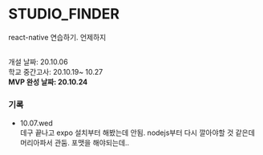 # STUDIO_FINDER
react-native 연습하기. 언제하지   
##   
개설 날짜: 20.10.06   
학교 중간고사: 20.10.19~ 10.27   
**MVP 완성 날짜: 20.10.24**   

### 기록
- 10.07.wed   
데구 끝나고 expo 설치부터 해봤는데 안됨. nodejs부터 다시 깔아야할 것 같은데 머리아파서 관둠. 포맷을 해야되는데..   
